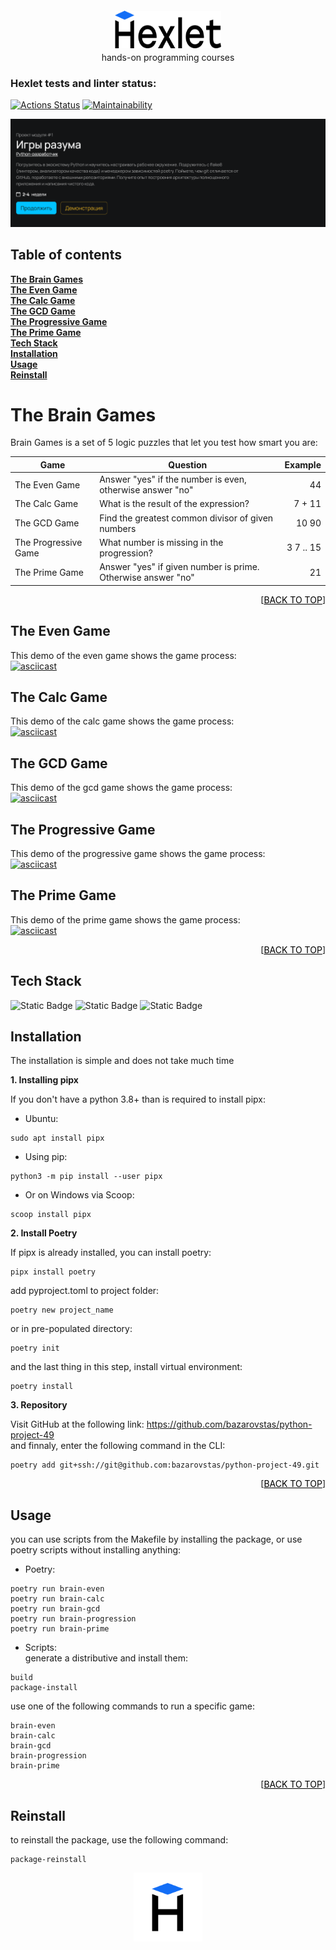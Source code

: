 <!-- Hexlet logo -->
<a id="anchor-top"></a>
<div align="center"
      style="display: flex; flex-wrap: wrap; flex: 1; flex-direction: column; margin: 0">
  <a href="https://ru.hexlet.io/" style="color: black">
    <img src="images/hexlet_logo_full.svg" 
          alt="Logo" 
          width="170" height="60"
          style="display: flex; flex-wrap: wrap; margin: 6px"> 
  </a>
  <p style="display: flex; flex-wrap: wrap; flex: 1; justify-content: center; margin: 0">hands-on programming courses</p>
</div>

### Hexlet tests and linter status:
[![Actions Status](https://github.com/bazarovstas/python-project-49/actions/workflows/hexlet-check.yml/badge.svg)](https://github.com/bazarovstas/python-project-49/actions)
[![Maintainability](https://api.codeclimate.com/v1/badges/5d6e3363a9f1e31f303f/maintainability)](https://codeclimate.com/github/bazarovstas/python-project-49/maintainability)


<!-- Main page -->
[![Hexlet-Project][project-image]](https://ru.hexlet.io/)


## Table of contents  
**[The Brain Games](#the-brain-games)**  
**[The Even Game](#the-brain-even)**  
**[The Calc Game](#the-calc-game)**  
**[The GCD Game](#the-gcd-game)**  
**[The Progressive Game](#the-progressive-game)**  
**[The Prime Game](#the-prime-game)**  
**[Tech Stack](#tech-stack)**    
**[Installation](#installation)**    
**[Usage](#usage)**    
**[Reinstall](#reinstall)**    


# The Brain Games  
Brain Games is a set of 5 logic puzzles that let you test how smart you are:

|Game|Question|Example|
|---|---|--:| 
| The Even Game | Answer "yes" if the number is even, otherwise answer "no" | 44 |
| The Calc Game | What is the result of the expression? | 7 + 11 |
| The GCD Game | Find the greatest common divisor of given numbers | 10 90 |  
| The Progressive Game | What number is missing in the progression? | 3 7 .. 15 |
| The Prime Game | Answer "yes" if given number is prime. Otherwise answer "no" | 21 |

<p align="right">[<a href="#anchor-top" style="color: black">BACK TO TOP</a>]</p>

## The Even Game  
This demo of the even game shows the game process:  
[![asciicast](https://asciinema.org/a/687407.svg)](https://asciinema.org/a/687407)

## The Calc Game
This demo of the calc game shows the game process:  
[![asciicast](https://asciinema.org/a/687410.svg)](https://asciinema.org/a/687410)

## The GCD Game
This demo of the gcd game shows the game process:  
[![asciicast](https://asciinema.org/a/687411.svg)](https://asciinema.org/a/687411)

## The Progressive Game
This demo of the progressive game shows the game process:  
[![asciicast](https://asciinema.org/a/687412.svg)](https://asciinema.org/a/687412)

## The Prime Game
This demo of the prime game shows the game process:  
[![asciicast](https://asciinema.org/a/687413.svg)](https://asciinema.org/a/687413)

<p align="right">[<a href="#anchor-top" style="color: black">BACK TO TOP</a>]</p>


## Tech Stack  
![Static Badge](https://img.shields.io/badge/python-3.12-ffde57?style=for-the-badge)
![Static Badge](https://img.shields.io/badge/poetry-1.8.4-blue?style=for-the-badge)
![Static Badge](https://img.shields.io/badge/pip-24.3.1-F8FAF5?style=for-the-badge)


## Installation
The installation is simple and does not take much time

**1. Installing pipx**

If you don't have a python 3.8+ than is required to install pipx:  
  * Ubuntu:  
  ```
  sudo apt install pipx
  ```
  * Using pip:
  ```
  python3 -m pip install --user pipx
  ```
  * Or on Windows via Scoop:  
  ```
  scoop install pipx
  ```

**2. Install Poetry**

If pipx is already installed, you can install poetry:
  ```
  pipx install poetry
  ```
  add pyproject.toml to project folder:
  ```
  poetry new project_name
  ```
  or in pre-populated directory:
  ```
  poetry init
  ```
  and the last thing in this step, install virtual environment:
  ```
  poetry install
  ```

**3. Repository**

Visit GitHub at the following link: https://github.com/bazarovstas/python-project-49  
and finnaly, enter the following command in the CLI:
  ```
  poetry add git+ssh://git@github.com:bazarovstas/python-project-49.git
  ```

<p align="right">[<a href="#anchor-top" style="color: black">BACK TO TOP</a>]</p>

## Usage  
you can use scripts from the Makefile by installing the package, or use poetry scripts without installing anything:
  * Poetry:  
  ```
  poetry run brain-even
  poetry run brain-calc
  poetry run brain-gcd
  poetry run brain-progression
  poetry run brain-prime
  ```
  * Scripts:  
generate a distributive and install them:
  ```
  build
  package-install
  ```
  use one of the following commands to run a specific game:  
  ```
  brain-even
  brain-calc
  brain-gcd
  brain-progression
  brain-prime
  ```

<p align="right">[<a href="#anchor-top" style="color: black">BACK TO TOP</a>]</p>

## Reinstall  
  to reinstall the package, use the following command:  
  ```
  package-reinstall
  ```

<div align="center"
      style="display: flex; flex-wrap: wrap; flex: 1; flex-direction: column; margin: 0">
  <a href="https://ru.hexlet.io/" style="color: black">
    <img src="images/hexlet_logo.png" 
          alt="Logo" 
          width="110" height="110"
          style="display: flex; flex: 1; flex-wrap: wrap; justify-content: right;"> 
  </a>
</div>


<!-- Markdown images -->
[project-image]: images/project_image.png
